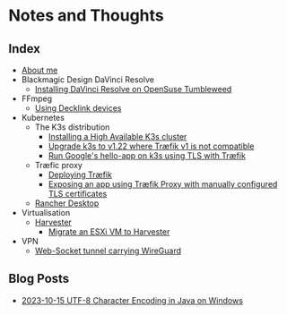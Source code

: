 # Notes and Thoughts

## Index

- [About me](about_me)
- Blackmagic Design DaVinci Resolve
  - [Installing DaVinci Resolve on OpenSuse Tumbleweed](BlackmagicDesign_DaVinciResolve/install_DaVinciResolve_on_OpenSuse_Tumbleweed.md)
- FFmpeg
  - [Using Decklink devices](FFmpeg/using_decklink_devices)
- Kubernetes
  - The K3s distribution
    - [Installing a High Available K3s cluster](kubernetes/k3s/deploying_ha_cluster.md)
    - [Upgrade k3s to v1.22 where Træfik v1 is not compatible](kubernetes/k3s/upgrading_k3s_to_1.22+)
    - [Run Google's hello-app on k3s using TLS with Træfik](kubernetes/k3s/run_googles_hello-app)
  - Træfic proxy
    - [Deploying Træfik](kubernetes/traefik/traefik_deployment_and_patching.md)
    - [Exposing an app using Træfik Proxy with manually configured TLS certificates](kubernetes/traefik/traefik_with_manual_certificates.md)
  - [Rancher Desktop](kubernetes/rancher_desktop/index)
- Virtualisation
  - [Harvester](virtualisation/harvester/index)
    - [Migrate an ESXi VM to Harvester](virtualisation/harvester/migrate_esxi_to_harvester)
- VPN
  - [Web-Socket tunnel carrying WireGuard](VPN/wstunnel_wireguard)

## Blog Posts

- [2023-10-15 UTF-8 Character Encoding in Java on Windows](java/utf8_character_encoding_windows.md)
